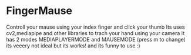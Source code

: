 # FingerMause
Controll your mause using your index finger and click your thumb
Its uses cv2,mediapipe and other libraries to trach your hand using your camera
It has 2 modes
MEDIAPLAYERMODE and MAUSEMODE (press m to change)
its veeery not ideal but its works!
and its funny to use :)
